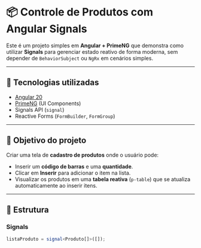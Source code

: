 # 📦 Controle de Produtos com Angular Signals

Este é um projeto simples em **Angular + PrimeNG** que demonstra como utilizar **Signals** para gerenciar estado reativo de forma moderna, sem depender de `BehaviorSubject` ou `NgRx` em cenários simples.

---

## 🚀 Tecnologias utilizadas
- [Angular 20](https://angular.dev/)  
- [PrimeNG](https://primeng.org/) (UI Components)  
- Signals API (`signal`)  
- Reactive Forms (`FormBuilder`, `FormGroup`)  

---

## 🎯 Objetivo do projeto
Criar uma tela de **cadastro de produtos** onde o usuário pode:
- Inserir um **código de barras** e uma **quantidade**.  
- Clicar em **Inserir** para adicionar o item na lista.  
- Visualizar os produtos em uma **tabela reativa** (`p-table`) que se atualiza automaticamente ao inserir itens.

---

## 🧩 Estrutura
### Signals
```ts
listaProduto = signal<Produto[]>([]);
